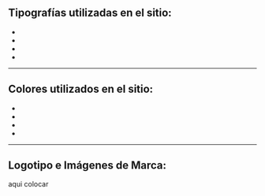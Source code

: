 
## **Tipografías utilizadas en el sitio:**

- 
- 
- 
- 

---

## **Colores utilizados en el sitio:**

- 
- 
- 
- 

---

## **Logotipo e Imágenes de Marca:**


aqui colocar
